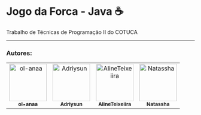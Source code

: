 <h1> Jogo da Forca - Java ☕ </h1>

Trabalho de Técnicas de Programação II do COTUCA

<hr/>
<h3>Autores:</h3>

<table>
  <tr>
    <td align="center">
      <a href="https://github.com/ol-anaa">
        <img src="https://avatars.githubusercontent.com/u/105469302?v=4" width="100px;" alt="ol-anaa"/><br>
        <sub>
          <b>ol-anaa</b>
        </sub>
      </a><br>
    </td>
    <td align="center">
      <a href="https://github.com/Adriysun">
        <img src="https://avatars.githubusercontent.com/u/105469229?v=4" width="100px;" alt="Adriysun"/><br>
        <sub>
          <b>Adriysun</b>
        </sub>
      </a><br>
    </td>
     <td align="center">
      <a href="https://github.com/AlineTeixeiira">
        <img src="https://avatars.githubusercontent.com/u/97939452?v=4" width="100px;" alt="AlineTeixeiira"/><br>
        <sub>
          <b>AlineTeixeiira</b>
        </sub>
      </a>
    </td>
     <td align="center">
      <a href="https://www.linkedin.com/in/natassha-futemma-b951491a5/">
        <img src="https://media-exp1.licdn.com/dms/image/C4D03AQFLF4jLN6CfkA/profile-displayphoto-shrink_800_800/0/1639142375716?e=1662595200&v=beta&t=UrrakrC9Zi1Dt1Srwq_Mw5dF0jObjPp6ftMtohYM4_M" width="100px;" alt="Natassha"/><br>
        <sub>
          <b>Natassha</b>
        </sub>
      </a>
    </td>
   </table>
